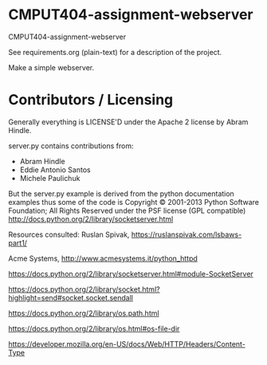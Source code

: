CMPUT404-assignment-webserver
=============================

CMPUT404-assignment-webserver

See requirements.org (plain-text) for a description of the project.

Make a simple webserver.

Contributors / Licensing
========================

Generally everything is LICENSE'D under the Apache 2 license by Abram Hindle.

server.py contains contributions from:

* Abram Hindle
* Eddie Antonio Santos
* Michele Paulichuk

But the server.py example is derived from the python documentation
examples thus some of the code is Copyright © 2001-2013 Python
Software Foundation; All Rights Reserved under the PSF license (GPL
compatible) http://docs.python.org/2/library/socketserver.html

Resources consulted:
Ruslan Spivak, https://ruslanspivak.com/lsbaws-part1/

Acme Systems, http://www.acmesystems.it/python_httpd

https://docs.python.org/2/library/socketserver.html#module-SocketServer

https://docs.python.org/2/library/socket.html?highlight=send#socket.socket.sendall

https://docs.python.org/2/library/os.path.html

https://docs.python.org/2/library/os.html#os-file-dir

https://developer.mozilla.org/en-US/docs/Web/HTTP/Headers/Content-Type

